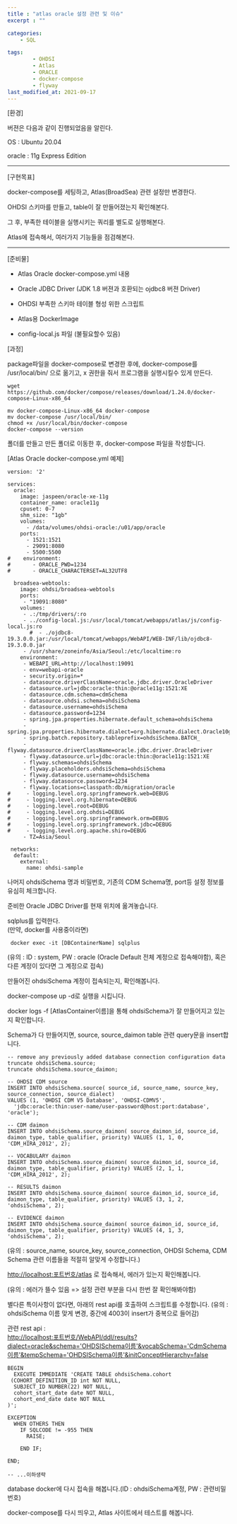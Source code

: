 ```yaml
---
title : "atlas oracle 설정 관련 및 이슈"
excerpt : ""

categories:
    - SQL

tags:
        - OHDSI
        - Atlas
        - ORACLE
        - docker-compose
        - flyway 
last_modified_at: 2021-09-17
---
```


[환경]

버젼은 다음과 같이 진행되었음을 알린다.

OS : Ubuntu 20.04

oracle : 11g Express Edition

--- 

[구현목표]

docker-compose를 세팅하고, Atlas(BroadSea) 관련 설정만 변경한다.

OHDSI 스키마를 만들고, table이 잘 만들어졌는지 확인해본다.

그 후, 부족한 테이블을 실행시키는 쿼리를 별도로 실행해본다.

Atlas에 접속해서, 여러가지 기능들을 점검해본다.

---

[준비물]

* Atlas Oracle docker-compose.yml 내용

* Oracle JDBC Driver (JDK 1.8 버젼과 호환되는 ojdbc8 버젼 Driver)

* OHDSI 부족한 스키마 테이블 형성 위한 스크립트

* Atlas용 DockerImage

* config-local.js 파일 (불필요할수 있음)


[과정]  

package파일을 docker-compose로 변경한 후에, docker-compose를 /usr/local/bin/ 으로 옮기고, x 권한을 줘서 프로그램을 실행시킬수 있게 만든다.

```
wget https://github.com/docker/compose/releases/download/1.24.0/docker-compose-Linux-x86_64

mv docker-compose-Linux-x86_64 docker-compose
mv docker-compose /usr/local/bin/
chmod +x /usr/local/bin/docker-compose
docker-compose --version
```

폴더를 만들고 만든 폴더로 이동한 후, docker-compose 파일을 작성합니다.

[Atlas Oracle docker-compose.yml 예제]

```
version: '2'

services:
  oracle:
    image: jaspeen/oracle-xe-11g
    container_name: oracle11g
    cpuset: 0-7
    shm_size: "1gb"
    volumes:
      - /data/volumes/ohdsi-oracle:/u01/app/oracle
    ports:
      - 1521:1521
      - 29091:8080
      - 5500:5500
#    environment:
#       - ORACLE_PWD=1234
#       - ORACLE_CHARACTERSET=AL32UTF8

  broadsea-webtools:
    image: ohdsi/broadsea-webtools
    ports:
     - "19091:8080"
    volumes:
     - .:/tmp/drivers/:ro
     - ../config-local.js:/usr/local/tomcat/webapps/atlas/js/config-local.js:ro
       #  - ./ojdbc8-19.3.0.0.jar:/usr/local/tomcat/webapps/WebAPI/WEB-INF/lib/ojdbc8-19.3.0.0.jar
     - /usr/share/zoneinfo/Asia/Seoul:/etc/localtime:ro
    environment:
     - WEBAPI_URL=http://localhost:19091
     - env=webapi-oracle
     - security.origin=*
     - datasource.driverClassName=oracle.jdbc.driver.OracleDriver
     - datasource.url=jdbc:oracle:thin:@oracle11g:1521:XE
     - datasource.cdm.schema=cdmSchema
     - datasource.ohdsi.schema=ohdsiSchema
     - datasource.username=ohdsiSchema
     - datasource.password=1234
     - spring.jpa.properties.hibernate.default_schema=ohdsiSchema
     - spring.jpa.properties.hibernate.dialect=org.hibernate.dialect.Oracle10gDialect
     - spring.batch.repository.tableprefix=ohdsiSchema.BATCH_
     - flyway.datasource.driverClassName=oracle.jdbc.driver.OracleDriver
     - flyway.datasource.url=jdbc:oracle:thin:@oracle11g:1521:XE
     - flyway.schemas=ohdsiSchema
     - flyway.placeholders.ohdsiSchema=ohdsiSchema
     - flyway.datasource.username=ohdsiSchema
     - flyway.datasource.password=1234
     - flyway.locations=classpath:db/migration/oracle
#     - logging.level.org.springframework.web=DEBUG
#     - logging.level.org.hibernate=DEBUG
#     - logging.level.root=DEBUG
#     - logging.level.org.ohdsi=DEBUG
#     - logging.level.org.springframework.orm=DEBUG
#     - logging.level.org.springframework.jdbc=DEBUG
#     - logging.level.org.apache.shiro=DEBUG
     - TZ=Asia/Seoul

 networks:
  default:
    external:
      name: ohdsi-sample

```
나머지 ohdsiSchema 명과 비밀번호, 기존의 CDM Schema명, port등 설정 정보를 유심히 체크합니다.

준비한 Oracle JDBC Driver를 현재 위치에 옮겨놓습니다.

sqlplus를 입력한다.   
(만약, docker를 사용중이라면)

```
 docker exec -it [DBContainerName] sqlplus
```

(유의 : ID : system, PW : oracle (Oracle Default 전체 계정으로 접속해야함), 혹은 다른 계정이 있다면 그 계정으로 접속)

만들어진 ohdsiSchema 계정이 접속되는지, 확인해봅니다.

docker-compose up -d로 실행을 시킵니다. 

docker logs -f [AtlasContainer이름]을 통해 ohdsiSchema가 잘 만들어지고 있는지 확인합니다.

Schema가 다 만들어지면, source, source_daimon table 관련 query문을 insert합니다. 

```
-- remove any previously added database connection configuration data
truncate ohdsiSchema.source;
truncate ohdsiSchema.source_daimon;

-- OHDSI CDM source
INSERT INTO ohdsiSchema.source( source_id, source_name, source_key, source_connection, source_dialect)
VALUES (1, 'OHDSI CDM V5 Database', 'OHDSI-CDMV5',
  'jdbc:oracle:thin:user-name/user-password@host:port:database', 'oracle');

-- CDM daimon
INSERT INTO ohdsiSchema.source_daimon( source_daimon_id, source_id, daimon_type, table_qualifier, priority) VALUES (1, 1, 0, 'CDM_HIRA_2012', 2);

-- VOCABULARY daimon
INSERT INTO ohdsiSchema.source_daimon( source_daimon_id, source_id, daimon_type, table_qualifier, priority) VALUES (2, 1, 1, 'CDM_HIRA_2012', 2);

-- RESULTS daimon
INSERT INTO ohdsiSchema.source_daimon( source_daimon_id, source_id, daimon_type, table_qualifier, priority) VALUES (3, 1, 2, 'ohdsiSchema', 2);

-- EVIDENCE daimon
INSERT INTO ohdsiSchema.source_daimon( source_daimon_id, source_id, daimon_type, table_qualifier, priority) VALUES (4, 1, 3, 'ohdsiSchema', 2);
```

(유의 : source_name, source_key, source_connection, OHDSI Schema, CDM Schema 관련 이름들을 적절히 알맞게 수정합니다.)

<http://localhost:포트번호/atlas> 로 접속해서, 에러가 있는지 확인해봅니다. 

(유의 : 에러가 뜰수 있음 => 설정 관련 부분을 다시 한번 잘 확인해봐야함)

별다른 특이사항이 없다면, 아래의 rest api를 호출하여 스크립트를 수정합니다. (유의 : ohdsiSchema 이름 맞게 변경, 중간에 4003이 insert가 중복으로 들어감)

관련 rest api :  
<http://localhost:포트번호/WebAPI/ddl/results?dialect=oracle&schema='OHDSISchema이름'&vocabSchema='CdmSchema이름'&tempSchema='OHDSISchema이름'&initConceptHierarchy=false>

```
BEGIN
  EXECUTE IMMEDIATE 'CREATE TABLE ohdsiSchema.cohort
 (COHORT_DEFINITION_ID int NOT NULL,
  SUBJECT_ID NUMBER(22) NOT NULL,
  cohort_start_date date NOT NULL,
  cohort_end_date date NOT NULL
)';

EXCEPTION
  WHEN OTHERS THEN
    IF SQLCODE != -955 THEN
      RAISE;

    END IF;

END;

-- ...이하생략
``` 

database docker에 다시 접속을 해봅니다.(ID : ohdsiSchema계정, PW : 관련비밀번호)

docker-compose를 다시 띄우고, Atlas 사이트에서 테스트를 해봅니다.


